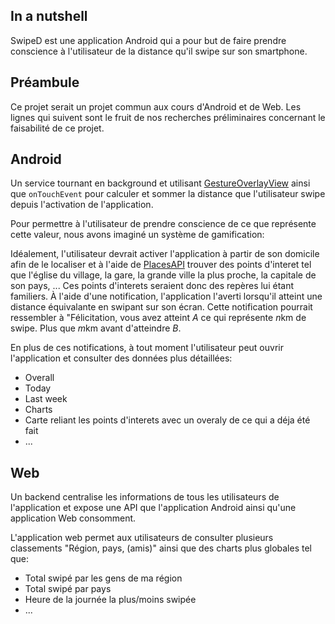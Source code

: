 ## In a nutshell
SwipeD est une application Android qui a pour but de faire prendre conscience à l'utilisateur de la distance qu'il swipe sur son smartphone.

## Préambule
Ce projet serait un projet commun aux cours d'Android et de Web. Les lignes qui suivent sont le fruit de nos recherches préliminaires concernant le faisabilité de ce projet.

## Android
Un service tournant en background et utilisant [GestureOverlayView](https://www.techotopia.com/index.php/Implementing_Android_Custom_Gesture_Recognition_with_Android_Studio#The_GestureOverlayView_Class) ainsi que `onTouchEvent` pour calculer et sommer la distance que l'utilisateur swipe depuis l'activation de l'application. 

Pour permettre à l'utilisateur de prendre conscience de ce que représente cette valeur, nous avons imaginé un système de gamification:

Idéalement, l'utilisateur devrait activer l'application à partir de son domicile afin de le localiser et à l'aide de [PlacesAPI](https://developers.google.com/places/web-service/intro) trouver des points d'interet tel que l'église du village, la gare, la grande ville la plus proche, la capitale de son pays, ... Ces points d'interets seraient donc des repères lui étant familiers. À l'aide d'une notification, l'application l'averti lorsqu'il atteint une distance équivalante en swipant sur son écran. Cette notification pourrait ressembler à "Félicitation, vous avez atteint $A$ ce qui représente $n$km de swipe. Plus que $m$km avant d'atteindre $B$.

En plus de ces notifications, à tout moment l'utilisateur peut ouvrir l'application et consulter des données plus détaillées:
* Overall
* Today
* Last week
* Charts
* Carte reliant les points d'interets avec un overaly de ce qui a déja été fait
* ...

## Web
Un backend centralise les informations de tous les utilisateurs de l'application et expose une API que l'application Android ainsi qu'une application Web consomment.

L'application web permet aux utilisateurs de consulter plusieurs classements "Région, pays, (amis)" ainsi que des charts plus globales tel que:
* Total swipé par les gens de ma région
* Total swipé par pays
* Heure de la journée la plus/moins swipée
* ...
